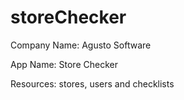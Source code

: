 # storeChecker

Company Name: Agusto Software

App Name: Store Checker

Resources: stores, users and checklists

